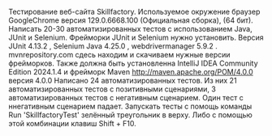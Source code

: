 Тестирование веб-сайта Skillfactory. Используемое окружение браузер GoogleChrome версия 129.0.6668.100 (Официальная сборка), (64 бит). 
Написать 20-30 автоматизированных тестов с использованием Java, JUnit и Selenium. Фрейморки JUnit и Selenium нужно установить. 
Версия JUnit 4.13.2 , Selenium Java 4.25.0 , webdrivermanager 5.9.2 . mvnrepository.com сдесь находим и скачиваем нужные версии фрейморков. 
Также должна быть установленна IntelliJ IDEA Community Edition 2024.1.4 и фрейморк Maven http://maven.apache.org/POM/4.0.0 версия 4.0.0
Написано 24 автоматизированных тестов. Из них 21 автоматизированных тестов с позитивными сценариями, 3 автоматизированных тестов с негативным сценарием. Один тест с ннегативным сценарием падает. 
Запускать тесты с помощь команды Run 'SkillfactoryTest' зелённый треугольник в верху. Либо с помощью этой комбинации клавиш Shift + F10.
